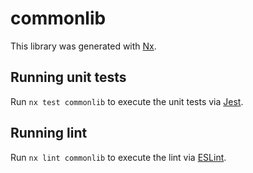 # commonlib

This library was generated with [Nx](https://nx.dev).

## Running unit tests

Run `nx test commonlib` to execute the unit tests via [Jest](https://jestjs.io).

## Running lint

Run `nx lint commonlib` to execute the lint via [ESLint](https://eslint.org/).
